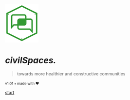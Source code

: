 <!-- _coverpage.md -->

![logo](assets/_media/icon.png)

# *civil**Spaces**.*

> towards more healthier and constructive communities

<small>v1.01 • made with ❤️</small>

[start](main.md "Welcome")